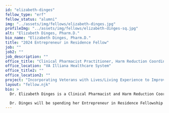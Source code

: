 ```yaml
---
id: "elizabeth-dinges"
fellow_type: "erf"
fellow_status: "alumni"
img: "../assets/img/fellows/elizabeth-dinges.jpg"
profileImg: "../assets/img/fellows/elizabeth-dinges-sq.jpg"
alt: "Elizabeth Dinges, Pharm.D."
bio_name: "Elizabeth Dinges, Pharm.D."
title: "2024 Entrepreneur in Residence Fellow"
job: ""
job2: ""
job_description: ""
office_title: "Clinical Pharmacist Practitioner, Harm Reduction Coordinator"
office_location: "VA Illiana Healthcare System"
office_title2: ""
office_location2: ""
project: "Incorporating Veterans with Lives/Living Experience to Improve VA Delivery of Harm Reduction Supplies and Services"
layout: "fellow.njk"
bio: >
  Dr. Elizabeth Dinges is a Clinical Pharmacist and Harm Reduction Coordinator at the VA Illiana Healthcare System and has been serving Veterans within VA since 2007. Dr. Dinges helped pilot VA's first syringe program, in 2017, which was recognized by the VHA Shark Tank Competition. To date, there are over 15 VA facilities who now have safe syringe programs due to her work. Dr. Dinges is viewed as an expert on harm reduction, both within and outside of VA, and has given numerous presentations on improving the delivery of harm reduction services to patients.

  Dr. Dinges will be spending her Entrepreneur in Residence Fellowship growing harm reduction offerings and delivery within VA and have it continue to be an exemplar to other federal and health care agencies to follow. Dr. Dinges will be working to add infectious disease and addiction treatment to harm reduction offerings, leaning on her current experience as Harm Reduction Coordinator. Dr. Dinges is partnering on this project with fellow 2024 Entrepreneur in Residence Fellow Dr. Minh Ho.
---
```

